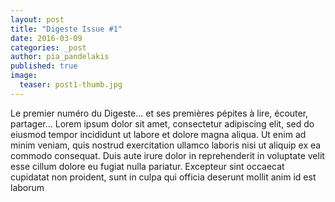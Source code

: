 ```yaml
---
layout: post
title: "Digeste Issue #1"
date: 2016-03-09
categories: _post
author: pia_pandelakis
published: true
image:
  teaser: post1-thumb.jpg
---
```




Le premier numéro du Digeste... et ses premières pépites à lire, écouter, partager...
Lorem ipsum dolor sit amet, consectetur adipiscing elit, sed do eiusmod tempor incididunt ut labore et dolore magna aliqua. Ut enim ad minim veniam, quis nostrud exercitation ullamco laboris nisi ut aliquip ex ea commodo consequat. Duis aute irure dolor in reprehenderit in voluptate velit esse cillum dolore eu fugiat nulla pariatur. Excepteur sint occaecat cupidatat non proident, sunt in culpa qui officia deserunt mollit anim id est laborum
